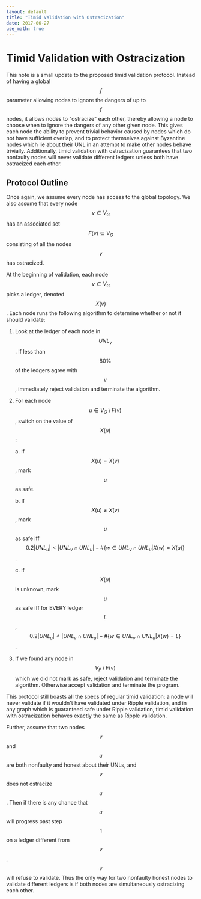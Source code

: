 ```yaml
---
layout: default
title: "Timid Validation with Ostracization"
date: 2017-06-27
use_math: true
---
```


# Timid Validation with Ostracization

This note is a small update to the proposed timid validation protocol. Instead of having a global $$f$$ parameter allowing nodes to ignore the dangers of up to $$f$$ nodes, it allows nodes to "ostracize" each other, thereby allowing a node to choose when to ignore the dangers of any other given node. This gives each node the ability to prevent trivial behavior caused by nodes which do not have sufficient overlap, and to protect themselves against Byzantine nodes which lie about their UNL in an attempt to make other nodes behave trivially. Additionally, timid validation with ostracization guarantees that two nonfaulty nodes will never validate different ledgers unless both have ostracized each other.

## Protocol Outline

Once again, we assume every node has access to the global topology. We also assume that every node $$v\in V_G$$ has an associated set $$F(v)\subseteq V_G$$ consisting of all the nodes $$v$$ has ostracized.

At the beginning of validation, each node $$v\in V_G$$ picks a ledger, denoted $$X(v)$$. Each node runs the following algorithm to determine whether or not it should validate:

1. Look at the ledger of each node in $$UNL_v$$. If less than $$80\%$$ of the ledgers agree with $$v$$, immediately reject validation and terminate the algorithm.
2. For each node $$u\in V_G\setminus F(v)$$, switch on the value of $$X(u)$$:

    a. If $$X(u)=X(v)$$, mark $$u$$ as safe.
    
    b. If $$X(u)\neq X(v)$$, mark $$u$$ as safe iff $$0.2\vert UNL_u \vert<\vert UNL_v\cap UNL_u\vert - \#\{w\in UNL_v\cap UNL_u\vert X(w)=X(u)\}$$.
    
    c. If $$X(u)$$ is unknown, mark $$u$$ as safe iff for EVERY ledger $$L$$, $$0.2\vert UNL_u \vert<\vert UNL_v\cap UNL_u\vert - \#\{w\in UNL_v\cap UNL_u\vert X(w)=L\}$$.
3. If we found any node in $$V_F\setminus F(v)$$ which we did not mark as safe, reject validation and terminate the algorithm. Otherwise accept validation and terminate the program.

This protocol still boasts all the specs of regular timid validation: a node will never validate if it wouldn't have validated under Ripple validation, and in any graph which is guaranteed safe under Ripple validation, timid validation with ostracization behaves exactly the same as Ripple validation.

Further, assume that two nodes $$v$$ and $$u$$ are both nonfaulty and honest about their UNLs, and $$v$$ does not ostracize $$u$$. Then if there is any chance that $$u$$ will progress past step $$1$$ on a ledger different from $$v$$, $$v$$ will refuse to validate. Thus the only way for two nonfaulty honest nodes to validate different ledgers is if both nodes are simultaneously ostracizing each other.
